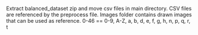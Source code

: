 Extract balanced_dataset zip and move csv files in main directory. 
CSV files are referenced by the preprocess file.
Images folder contains drawn images that can be used as reference. 0-46 == 0-9, A-Z, a, b, d, e, f, g, h, n, p, q, r, t
